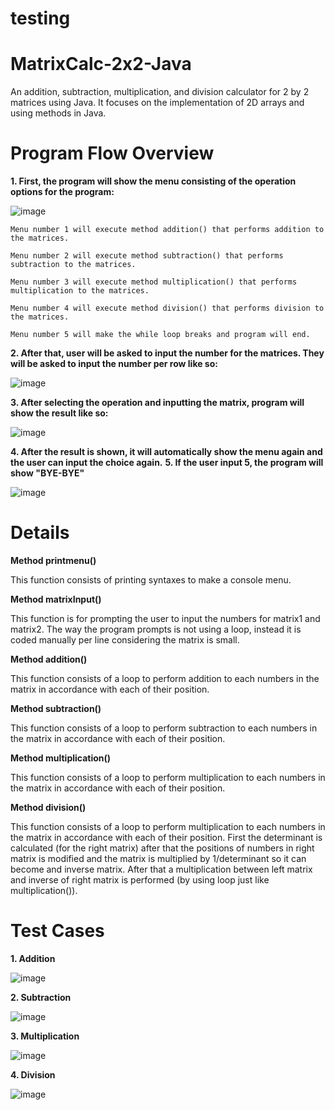 # testing

# MatrixCalc-2x2-Java
An addition, subtraction, multiplication, and division calculator for 2 by 2 matrices using Java. It focuses on the implementation of 2D arrays and using methods in Java.

# Program Flow Overview

**1. First, the program will show the menu consisting of the operation options for the program:**

![image](https://user-images.githubusercontent.com/91313923/223731831-bc5b692a-21a0-4d13-b28e-912d03b0786a.png)

    Menu number 1 will execute method addition() that performs addition to the matrices.

    Menu number 2 will execute method subtraction() that performs subtraction to the matrices.

    Menu number 3 will execute method multiplication() that performs multiplication to the matrices.

    Menu number 4 will execute method division() that performs division to the matrices.

    Menu number 5 will make the while loop breaks and program will end.

**2. After that, user will be asked to input the number for the matrices. They will be asked to input the number per row like so:**

  ![image](https://user-images.githubusercontent.com/91313923/223732558-21e16f8c-7e17-41e5-99d6-b291cb34825a.png)

**3. After selecting the operation and inputting the matrix, program will show the result like so:**

  ![image](https://user-images.githubusercontent.com/91313923/223732764-219d2460-4045-4b25-a549-e3557ed57544.png)

**4. After the result is shown, it will automatically show the menu again and the user can input the choice again.**
**5. If the user input 5, the program will show "BYE-BYE"**

  ![image](https://user-images.githubusercontent.com/91313923/223735161-fc2eb66b-996f-4972-acdd-afc7df9a583b.png)

# Details

**Method printmenu()**

  This function consists of printing syntaxes to make a console menu.

**Method matrixInput()**

  This function is for prompting the user to input the numbers for matrix1 and matrix2. The way the program prompts is not using a loop, instead it is coded manually per line considering the matrix is small.
  
**Method addition()**

  This function consists of a loop to perform addition to each numbers in the matrix in accordance with each of their position.

**Method subtraction()**

  This function consists of a loop to perform subtraction to each numbers in the matrix in accordance with each of their position.
  
**Method multiplication()**

  This function consists of a loop to perform multiplication to each numbers in the matrix in accordance with each of their position.
  
**Method division()**

  This function consists of a loop to perform multiplication to each numbers in the matrix in accordance with each of their position. First the determinant is calculated (for the right matrix) after that the positions of numbers in right matrix is modified and the matrix is multiplied by 1/determinant so it can become and inverse matrix. After that a multiplication between left matrix and inverse of right matrix is performed (by using loop just like multiplication()).
  
# Test Cases

**1. Addition**

  ![image](https://user-images.githubusercontent.com/91313923/223752477-5a7c7989-1c4e-4f09-8eea-b768a08bbe49.png)

**2. Subtraction**

  ![image](https://user-images.githubusercontent.com/91313923/223752608-59308d80-2c12-4040-b724-6d3d02f126fb.png)

**3. Multiplication**

  ![image](https://user-images.githubusercontent.com/91313923/223752767-ebbc514e-0968-48a5-8137-7bde922c78e6.png)

**4. Division**

  ![image](https://user-images.githubusercontent.com/91313923/223752851-cf62b09d-752a-4cc7-8bff-fc32c177ca8d.png)
